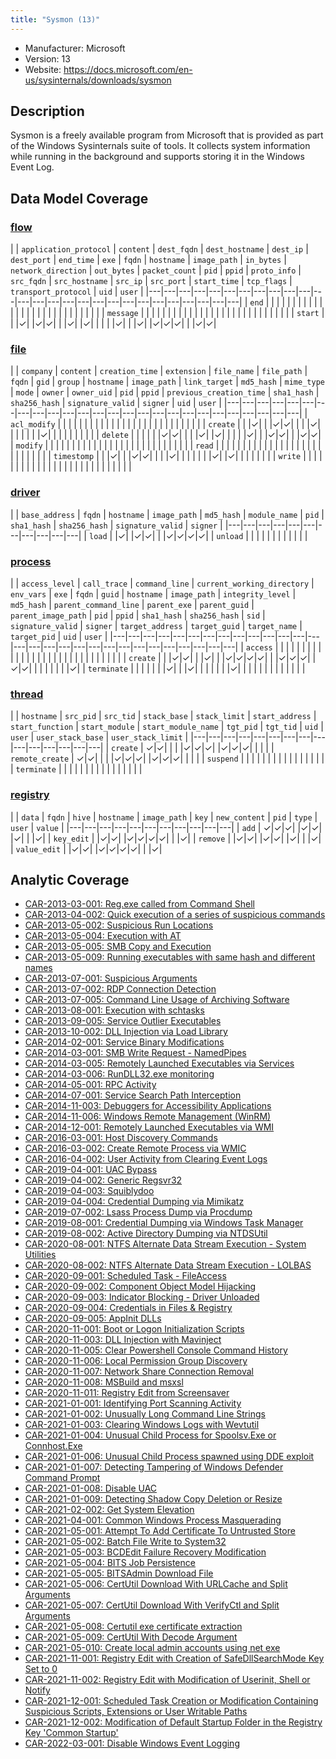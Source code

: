 ```yaml
---
title: "Sysmon (13)"
---
```


- Manufacturer: Microsoft
- Version: 13
- Website: https://docs.microsoft.com/en-us/sysinternals/downloads/sysmon


## Description
Sysmon is a freely available program from Microsoft that is provided as part of the Windows Sysinternals suite of tools. It collects system information while running in the background and supports storing it in the Windows Event Log.



## Data Model Coverage

### [flow](../data_model/flow)

| | `application_protocol` | `content` | `dest_fqdn` | `dest_hostname` | `dest_ip` | `dest_port` | `end_time` | `exe` | `fqdn` | `hostname` | `image_path` | `in_bytes` | `network_direction` | `out_bytes` | `packet_count` | `pid` | `ppid` | `proto_info` | `src_fqdn` | `src_hostname` | `src_ip` | `src_port` | `start_time` | `tcp_flags` | `transport_protocol` | `uid` | `user` |
|---|---|---|---|---|---|---|---|---|---|---|---|---|---|---|---|---|---|---|---|---|---|---|---|---|---|---|
| `end` |  | | | | | | | | | | | | | | | | | | | | | | | | | | |
| `message` |  | | | | | | | | | | | | | | | | | | | | | | | | | | |
| `start` |  | |✓| |✓|✓| | |✓| |✓| | | | |✓| | |✓| |✓|✓|✓| | |✓|✓|

### [file](../data_model/file)

| | `company` | `content` | `creation_time` | `extension` | `file_name` | `file_path` | `fqdn` | `gid` | `group` | `hostname` | `image_path` | `link_target` | `md5_hash` | `mime_type` | `mode` | `owner` | `owner_uid` | `pid` | `ppid` | `previous_creation_time` | `sha1_hash` | `sha256_hash` | `signature_valid` | `signer` | `uid` | `user` |
|---|---|---|---|---|---|---|---|---|---|---|---|---|---|---|---|---|---|---|---|---|---|---|---|---|---|
| `acl_modify` |  | | | | | | | | | | | | | | | | | | | | | | | | | |
| `create` |  | |✓| | |✓|✓| | | |✓| | | | | | |✓| | | | | | | | |
| `delete` |  | | | | |✓|✓| | | |✓| |✓| | | | |✓| | |✓|✓| | |✓|✓|
| `modify` |  | | | | | | | | | | | | | | | | | | | | | | | | | |
| `read` |  | | | | | | | | | | | | | | | | | | | | | | | | | |
| `timestomp` |  | |✓| | |✓|✓| | | |✓| | | | | | |✓| |✓| | | | | | |
| `write` |  | | | | | | | | | | | | | | | | | | | | | | | | | |

### [driver](../data_model/driver)

| | `base_address` | `fqdn` | `hostname` | `image_path` | `md5_hash` | `module_name` | `pid` | `sha1_hash` | `sha256_hash` | `signature_valid` | `signer` |
|---|---|---|---|---|---|---|---|---|---|---|
| `load` |  |✓| |✓|✓| | |✓|✓|✓|✓|
| `unload` |  | | | | | | | | | | |

### [process](../data_model/process)

| | `access_level` | `call_trace` | `command_line` | `current_working_directory` | `env_vars` | `exe` | `fqdn` | `guid` | `hostname` | `image_path` | `integrity_level` | `md5_hash` | `parent_command_line` | `parent_exe` | `parent_guid` | `parent_image_path` | `pid` | `ppid` | `sha1_hash` | `sha256_hash` | `sid` | `signature_valid` | `signer` | `target_address` | `target_guid` | `target_name` | `target_pid` | `uid` | `user` |
|---|---|---|---|---|---|---|---|---|---|---|---|---|---|---|---|---|---|---|---|---|---|---|---|---|---|---|---|---|
| `access` |  | | | | | | | | | | | | | | | | | | | | | | | | | | | | |
| `create` |  | |✓|✓| | |✓| | |✓|✓|✓|✓| | |✓|✓|✓| |✓|✓| | | | | | | |✓|
| `terminate` |  | | | | | |✓| | |✓| | | | | | |✓| | | | | | | | | | | | |

### [thread](../data_model/thread)

| | `hostname` | `src_pid` | `src_tid` | `stack_base` | `stack_limit` | `start_address` | `start_function` | `start_module` | `start_module_name` | `tgt_pid` | `tgt_tid` | `uid` | `user` | `user_stack_base` | `user_stack_limit` |
|---|---|---|---|---|---|---|---|---|---|---|---|---|---|---|
| `create` | ✓|✓| | | |✓|✓|✓| |✓|✓|✓| | | |
| `remote_create` | ✓|✓| | | |✓|✓|✓| |✓|✓|✓| | | |
| `suspend` |  | | | | | | | | | | | | | | |
| `terminate` |  | | | | | | | | | | | | | | |

### [registry](../data_model/registry)

| | `data` | `fqdn` | `hive` | `hostname` | `image_path` | `key` | `new_content` | `pid` | `type` | `user` | `value` |
|---|---|---|---|---|---|---|---|---|---|---|
| `add` | ✓|✓|✓| |✓|✓| |✓| | |✓|
| `key_edit` |  |✓|✓| |✓|✓|✓|✓| | |✓|
| `remove` |  |✓|✓| |✓|✓| |✓| | |✓|
| `value_edit` |  |✓|✓| |✓|✓|✓|✓| | |✓|




## Analytic Coverage

 - [CAR-2013-03-001: Reg.exe called from Command Shell](../analytics/CAR-2013-03-001)
 - [CAR-2013-04-002: Quick execution of a series of suspicious commands](../analytics/CAR-2013-04-002)
 - [CAR-2013-05-002: Suspicious Run Locations](../analytics/CAR-2013-05-002)
 - [CAR-2013-05-004: Execution with AT](../analytics/CAR-2013-05-004)
 - [CAR-2013-05-005: SMB Copy and Execution](../analytics/CAR-2013-05-005)
 - [CAR-2013-05-009: Running executables with same hash and different names](../analytics/CAR-2013-05-009)
 - [CAR-2013-07-001: Suspicious Arguments](../analytics/CAR-2013-07-001)
 - [CAR-2013-07-002: RDP Connection Detection](../analytics/CAR-2013-07-002)
 - [CAR-2013-07-005: Command Line Usage of Archiving Software](../analytics/CAR-2013-07-005)
 - [CAR-2013-08-001: Execution with schtasks](../analytics/CAR-2013-08-001)
 - [CAR-2013-09-005: Service Outlier Executables](../analytics/CAR-2013-09-005)
 - [CAR-2013-10-002: DLL Injection via Load Library](../analytics/CAR-2013-10-002)
 - [CAR-2014-02-001: Service Binary Modifications](../analytics/CAR-2014-02-001)
 - [CAR-2014-03-001: SMB Write Request - NamedPipes](../analytics/CAR-2014-03-001)
 - [CAR-2014-03-005: Remotely Launched Executables via Services](../analytics/CAR-2014-03-005)
 - [CAR-2014-03-006: RunDLL32.exe monitoring](../analytics/CAR-2014-03-006)
 - [CAR-2014-05-001: RPC Activity](../analytics/CAR-2014-05-001)
 - [CAR-2014-07-001: Service Search Path Interception](../analytics/CAR-2014-07-001)
 - [CAR-2014-11-003: Debuggers for Accessibility Applications](../analytics/CAR-2014-11-003)
 - [CAR-2014-11-006: Windows Remote Management (WinRM)](../analytics/CAR-2014-11-006)
 - [CAR-2014-12-001: Remotely Launched Executables via WMI](../analytics/CAR-2014-12-001)
 - [CAR-2016-03-001: Host Discovery Commands](../analytics/CAR-2016-03-001)
 - [CAR-2016-03-002: Create Remote Process via WMIC](../analytics/CAR-2016-03-002)
 - [CAR-2016-04-002: User Activity from Clearing Event Logs](../analytics/CAR-2016-04-002)
 - [CAR-2019-04-001: UAC Bypass](../analytics/CAR-2019-04-001)
 - [CAR-2019-04-002: Generic Regsvr32](../analytics/CAR-2019-04-002)
 - [CAR-2019-04-003: Squiblydoo](../analytics/CAR-2019-04-003)
 - [CAR-2019-04-004: Credential Dumping via Mimikatz](../analytics/CAR-2019-04-004)
 - [CAR-2019-07-002: Lsass Process Dump via Procdump](../analytics/CAR-2019-07-002)
 - [CAR-2019-08-001: Credential Dumping via Windows Task Manager](../analytics/CAR-2019-08-001)
 - [CAR-2019-08-002: Active Directory Dumping via NTDSUtil](../analytics/CAR-2019-08-002)
 - [CAR-2020-08-001: NTFS Alternate Data Stream Execution - System Utilities](../analytics/CAR-2020-08-001)
 - [CAR-2020-08-002: NTFS Alternate Data Stream Execution - LOLBAS](../analytics/CAR-2020-08-002)
 - [CAR-2020-09-001: Scheduled Task - FileAccess](../analytics/CAR-2020-09-001)
 - [CAR-2020-09-002: Component Object Model Hijacking](../analytics/CAR-2020-09-002)
 - [CAR-2020-09-003: Indicator Blocking - Driver Unloaded](../analytics/CAR-2020-09-003)
 - [CAR-2020-09-004: Credentials in Files & Registry](../analytics/CAR-2020-09-004)
 - [CAR-2020-09-005: AppInit DLLs](../analytics/CAR-2020-09-005)
 - [CAR-2020-11-001: Boot or Logon Initialization Scripts](../analytics/CAR-2020-11-001)
 - [CAR-2020-11-003: DLL Injection with Mavinject](../analytics/CAR-2020-11-003)
 - [CAR-2020-11-005: Clear Powershell Console Command History](../analytics/CAR-2020-11-005)
 - [CAR-2020-11-006: Local Permission Group Discovery](../analytics/CAR-2020-11-006)
 - [CAR-2020-11-007: Network Share Connection Removal](../analytics/CAR-2020-11-007)
 - [CAR-2020-11-008: MSBuild and msxsl](../analytics/CAR-2020-11-008)
 - [CAR-2020-11-011: Registry Edit from Screensaver](../analytics/CAR-2020-11-011)
 - [CAR-2021-01-001: Identifying Port Scanning Activity](../analytics/CAR-2021-01-001)
 - [CAR-2021-01-002: Unusually Long Command Line Strings](../analytics/CAR-2021-01-002)
 - [CAR-2021-01-003: Clearing Windows Logs with Wevtutil](../analytics/CAR-2021-01-003)
 - [CAR-2021-01-004: Unusual Child Process for Spoolsv.Exe or Connhost.Exe](../analytics/CAR-2021-01-004)
 - [CAR-2021-01-006: Unusual Child Process spawned using DDE exploit](../analytics/CAR-2021-01-006)
 - [CAR-2021-01-007: Detecting Tampering of Windows Defender Command Prompt](../analytics/CAR-2021-01-007)
 - [CAR-2021-01-008: Disable UAC](../analytics/CAR-2021-01-008)
 - [CAR-2021-01-009: Detecting Shadow Copy Deletion or Resize](../analytics/CAR-2021-01-009)
 - [CAR-2021-02-002: Get System Elevation](../analytics/CAR-2021-02-002)
 - [CAR-2021-04-001: Common Windows Process Masquerading](../analytics/CAR-2021-04-001)
 - [CAR-2021-05-001: Attempt To Add Certificate To Untrusted Store](../analytics/CAR-2021-05-001)
 - [CAR-2021-05-002: Batch File Write to System32](../analytics/CAR-2021-05-002)
 - [CAR-2021-05-003: BCDEdit Failure Recovery Modification](../analytics/CAR-2021-05-003)
 - [CAR-2021-05-004: BITS Job Persistence](../analytics/CAR-2021-05-004)
 - [CAR-2021-05-005: BITSAdmin Download File](../analytics/CAR-2021-05-005)
 - [CAR-2021-05-006: CertUtil Download With URLCache and Split Arguments](../analytics/CAR-2021-05-006)
 - [CAR-2021-05-007: CertUtil Download With VerifyCtl and Split Arguments](../analytics/CAR-2021-05-007)
 - [CAR-2021-05-008: Certutil exe certificate extraction](../analytics/CAR-2021-05-008)
 - [CAR-2021-05-009: CertUtil With Decode Argument](../analytics/CAR-2021-05-009)
 - [CAR-2021-05-010: Create local admin accounts using net exe](../analytics/CAR-2021-05-010)
 - [CAR-2021-11-001: Registry Edit with Creation of SafeDllSearchMode Key Set to 0](../analytics/CAR-2021-11-001)
 - [CAR-2021-11-002: Registry Edit with Modification of Userinit, Shell or Notify](../analytics/CAR-2021-11-002)
 - [CAR-2021-12-001: Scheduled Task Creation or Modification Containing Suspicious Scripts, Extensions or User Writable Paths](../analytics/CAR-2021-12-001)
 - [CAR-2021-12-002: Modification of Default Startup Folder in the Registry Key 'Common Startup'](../analytics/CAR-2021-12-002)
 - [CAR-2022-03-001: Disable Windows Event Logging](../analytics/CAR-2022-03-001)
